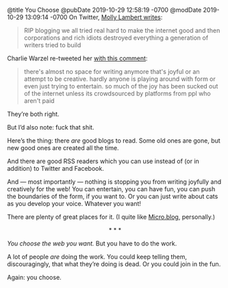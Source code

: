 @title You Choose
@pubDate 2019-10-29 12:58:19 -0700
@modDate 2019-10-29 13:09:14 -0700
On Twitter, [Molly Lambert writes](https://twitter.com/mollylambert/status/1189229640692518912):

>RIP blogging we all tried real hard to make the internet good and then corporations and rich idiots destroyed everything a generation of writers tried to build

Charlie Warzel re-tweeted her [with this comment](https://twitter.com/cwarzel/status/1189240745309421574):

>there's almost no space for writing anymore that's joyful or an attempt to be creative. hardly anyone is playing around with form or even just trying to entertain. so much of the joy has been sucked out of the internet unless its crowdsourced by platforms from ppl who aren't paid

They’re both right.

But I’d also note: fuck that shit.

Here’s the thing: there *are* good blogs to read. Some old ones are gone, but new good ones are created all the time.

And there are good RSS readers which you can use instead of (or in addition) to Twitter and Facebook.

And — most importantly — nothing is stopping you from writing joyfully and creatively for the web! You can entertain, you can have fun, you can push the boundaries of the form, if you want to. Or you can just write about cats as you develop your voice. Whatever you want!

There are plenty of great places for it. (I quite like [Micro.blog](https://micro.blog/), personally.)

<p style="text-align:center">* * *</p>

*You choose the web you want.* But you have to do the work.

A lot of people *are* doing the work. You could keep telling them, discouragingly, that what they’re doing is dead. Or you could join in the fun.

Again: you choose.
